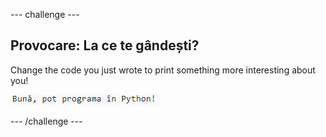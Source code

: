 \--- challenge \---

## Provocare: La ce te gândești?

Change the code you just wrote to print something more interesting about you!

![captură de ecran](images/me-mind.png)

\--- /challenge \---